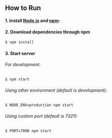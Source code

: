 

## How to Run

#### 1. Install [Node.js](https://nodejs.org/en/ "Node.js") and [npm](https://www.npmjs.com/ "npm"):

#### 2. Download dependencies through npm

```sh
$ npm install
```

#### 3. Start server

###### For development:

```sh
$ npm start
```

###### Using other environment (default is development):

```sh
$ NODE_ENV=production npm start
```

###### Using custom port (default is 7321):

```sh
$ PORT=7000 npm start
```
